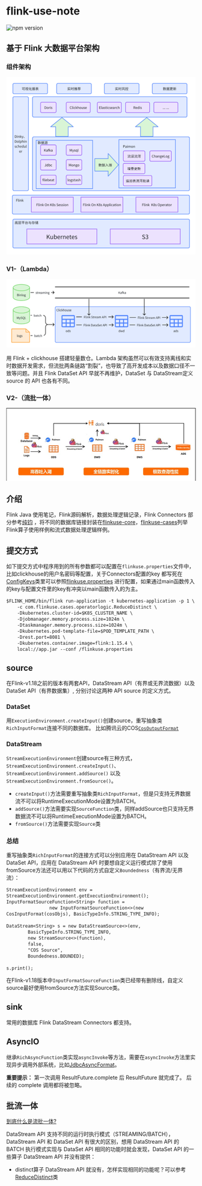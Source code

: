 # flink-use-note

<p align="left">
  <img src="https://img.shields.io/github/stars/benbenhub/flink-use-note?style=social" alt="npm version" />
</p>

## 基于 Flink 大数据平台架构

### 组件架构
![ods_local.png](docs/images/组件.PNG)

### V1-（Lambda）
![ods_local.png](docs/images/Lambda.PNG)

用 Flink + clickhouse 搭建轻量数仓。Lambda 架构虽然可以有效支持离线和实时数据开发需求，但流批两条链路“割裂”，也导致了高开发成本以及数据口径不一致等问题。并且 Flink DataSet API 早就不再维护，DataSet 与 DataStream定义 source 的 API 也各有不同。

### V2-（流批一体）
![ods_local.png](docs/images/stream.PNG)

## 介绍

Flink Java 使用笔记，Flink源码解析，数据处理逻辑记录，Flink Connectors 部分参考[纯钧](https://github.com/DTStack/chunjun)
，将不同的数据库链接封装在[flinkuse-core](flinkuse-core/src/main/java/com/flinkuse/core)，[flinkuse-cases](flinkuse-cases/src/main/java/com/flinkuse/cases)列举Flink算子使用样例和流式数据处理逻辑样例。

## 提交方式
如下提交方式中程序用到的所有参数都可以配置在`flinkuse.properties`文件中，比如clickhouse的用户名密码等配置，关于Connectors配置的key
都写死在[ConfigKeys](flinkuse-core/src/main/java/com/flinkuse/core/constance/ConfigKeys.java)类里可以参照[flinkuse.properties](flinkuse.properties)
进行配置，如果通过main函数传入的key与配置文件里的key有冲突以main函数传入的为主。

```
$FLINK_HOME/bin/flink run-application -t kubernetes-application -p 1 \
    -c com.flinkuse.cases.operatorlogic.ReduceDistinct \
    -Dkubernetes.cluster-id=$K8S_CLUSTER_NAME \
    -Djobmanager.memory.process.size=1024m \
    -Dtaskmanager.memory.process.size=1024m \
    -Dkubernetes.pod-template-file=$POD_TEMPLATE_PATH \
    -Drest.port=8081 \
    -Dkubernetes.container.image=flink:1.15.4 \
    local://app.jar --conf /flinkuse.properties
```

## source

在Flink-v1.18之前的版本有两套API，DataStream API（有界或无界流数据）以及 DataSet API（有界数据集）,
分别讨论这两种 API source 的定义方式。

### DataSet
用`ExecutionEnvironment.createInput()`创建source，重写抽象类`RichInputFormat`连接不同的数据库。
比如腾讯云的COS[`CosOutputFormat`](flinkuse-core/src/main/java/com/flinkuse/core/connector/cos/CosOutputFormat.java)

### DataStream
`StreamExecutionEnvironment`创建source有三种方式，`StreamExecutionEnvironment.createInput()`、`StreamExecutionEnvironment.addSource()`
以及`StreamExecutionEnvironment.fromSource()`。
- `createInput()`方法需要重写抽象类`RichInputFormat`，但是只支持无界数据流不可以将RuntimeExecutionMode设置为BATCH。
- `addSource()`方法需要实现`SourceFunction`类，同样addSource也只支持无界数据流不可以将RuntimeExecutionMode设置为BATCH。
- `fromSource()`方法需要实现`Source`类

### 总结
重写抽象类`RichInputFormat`的连接方式可以分别应用在 DataStream API 以及 DataSet API，应用在 DataStream API 时要想自定义运行模式除了使用
fromSource方法还可以用以下代码的方式自定义`Boundedness`（有界流/无界流）：
```
StreamExecutionEnvironment env = StreamExecutionEnvironment.getExecutionEnvironment();
InputFormatSourceFunction<String> function =
                new InputFormatSourceFunction<>(new CosInputFormat(cosObjs), BasicTypeInfo.STRING_TYPE_INFO);

DataStream<String> s = new DataStreamSource<>(env,
        BasicTypeInfo.STRING_TYPE_INFO,
        new StreamSource<>(function),
        false,
        "COS Source",
        Boundedness.BOUNDED);
        
s.print();
```
在Flink-v1.18版本中`InputFormatSourceFunction`类已经带有删除线，自定义source最好使用fromSource方法实现Source类。

## sink
常用的数据库 Flink DataStream Connectors 都支持。
## AsyncIO
继承`RichAsyncFunction`类实现`asyncInvoke`等方法，需要在`asyncInvoke`方法里实现异步调用外部系统，比如[JdbcAsyncFormat](flinkuse-core/src/main/java/com/flinkuse/core/connector/jdbc/JdbcAsyncFormat.java)。

**重要提示：** 第一次调用 ResultFuture.complete 后 ResultFuture 就完成了。 后续的 complete 调用都将被忽略。

## 批流一体

[到底什么是流批一体?](https://docs.qq.com/doc/DWFpRTE1vTmtNbk9n)

DataStream API 支持不同的运行时执行模式（STREAMING/BATCH），DataStream API 和 DataSet API 有很大的区别，想用 DataStream API 的BATCH
执行模式实现与 DataSet API 相同的功能时就会发现，DataSet API 的一些算子 DataStream API 并没有提供：
- distinct算子 DataStream API 就没有，怎样实现相同的功能呢？可以参考[ReduceDistinct](flinkuse-cases/src/main/java/com/flinkuse/cases/operatorlogic/ReduceDistinct.java)类
